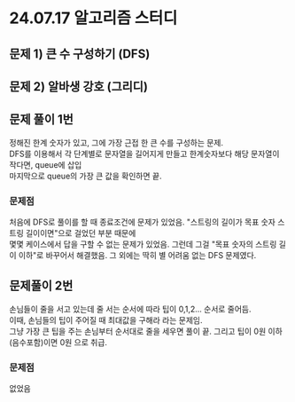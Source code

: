 # 24.07.17 알고리즘 스터디

## 문제 1) 큰 수 구성하기 (DFS)
## 문제 2) 알바생 강호 (그리디)

## 문제 풀이 1번
정해진 한계 숫자가 있고, 그에 가장 근접 한 큰 수를 구성하는 문제. <br />
DFS를 이용해서 각 단계별로 문자열을 길어지게 만들고 한계숫자보다 해당 문자열이 작다면, queue에 삽입<br />
마지막으로 queue의 가장 큰 값을 확인하면 끝.

### 문제점
처음에 DFS로 풀이를 할 때 종료조건에 문제가 있었음. "스트링의 길이가 목표 숫자 스트링 길이이면"으로 걸었던 부분 때문에 <br />
몇몇 케이스에서 답을 구할 수 없는 문제가 있었음. 그런데 그걸 "목표 숫자의 스트링 길이 이하"로 바꾸어서 해결했음.
그 외에는 딱히 별 어려움 없는 DFS 문제였다.

## 문제풀이 2번
손님들이 줄을 서고 있는데 줄 서는 순서에 따라 팁이 0,1,2... 순서로 줄어듬. <br />
이때, 손님들의 팁이 주어질 때 최대값을 구해라 라는 문제임. <br />
그냥 가장 큰 팁을 주는 손님부터 순서대로 줄을 세우면 풀이 끝. 그리고 팁이 0원 이하(음수포함)이면
0원 으로 취급.

### 문제점
없었음